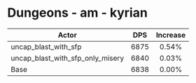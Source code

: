 # Dungeons - am - kyrian
| Actor | DPS | Increase |
|---|:---:|:---:|
|uncap_blast_with_sfp|6875|0.54%|
|uncap_blast_with_sfp_only_misery|6840|0.03%|
|Base|6838|0.00%|
